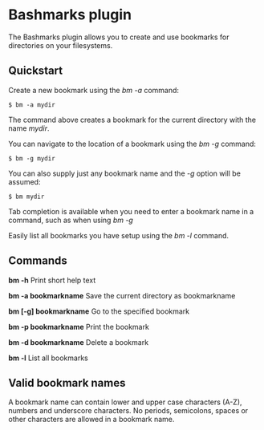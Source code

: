 # Bashmarks plugin

The Bashmarks plugin allows you to create and use bookmarks for directories on your filesystems.

## Quickstart

Create a new bookmark using the *bm -a* command:

`$ bm -a mydir`

The command above creates a bookmark for the current directory with the name *mydir*.

You can navigate to the location of a bookmark using the *bm -g* command:

`$ bm -g mydir`

You can also supply just any bookmark name and the *-g* option will be assumed:

`$ bm mydir`

Tab completion is available when you need to enter a bookmark name in a command, such as when using *bm -g*

Easily list all bookmarks you have setup using the *bm -l* command.

## Commands

**bm -h** Print short help text

**bm -a bookmarkname** Save the current directory as bookmarkname

**bm [-g] bookmarkname** Go to the specified bookmark

**bm -p bookmarkname** Print the bookmark

**bm -d bookmarkname** Delete a bookmark

**bm -l** List all bookmarks

## Valid bookmark names

A bookmark name can contain lower and upper case characters (A-Z), numbers and underscore characters. No periods, semicolons, spaces or other characters are allowed in a bookmark name.
